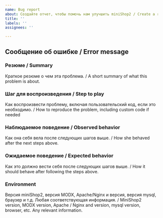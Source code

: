 ```yaml
---
name: Bug report
about: Создайте отчет, чтобы помочь нам улучшить miniShop2 / Create a report to help us improve miniShop2
title: ''
labels: ''
assignees: ''

---
```


## Сообщение об ошибке / Error message

### Резюме / Summary

Краткое резюме о чем эта проблема. / A short summary of what this problem is about.

### Шаг для воспроизведения / Step to play

Как воспроизвести проблему, включая пользовательский код, если это необходимо. / How to reproduce the problem, including custom code if needed

### Наблюдаемое поведение / Observed behavior

Как она себя вела после следующих шагов выше. / How she behaved after the next steps above.

### Ожидаемое поведение / Expected behavior

Как это должно вести себя после следующих шагов выше. / How it should behave after following the steps above.

### Environment

Версия miniShop2, версия MODX, Apache/Nginx и версия, версия mysql, браузер и т.д. Любая соответствующая информация. / MiniShop2 version, MODX version, Apache / Nginx and version, mysql version, browser, etc. Any relevant information.
